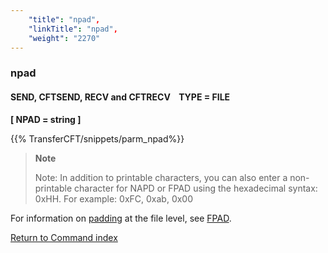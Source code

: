 ```yaml
---
    "title": "npad",
    "linkTitle": "npad",
    "weight": "2270"
---
```

### npad

#### SEND, CFTSEND, RECV and CFTRECV    TYPE = FILE

****[ NPAD = string ]****

{{% TransferCFT/snippets/parm_npad%}}

> **Note**
>
> Note: In addition to printable characters, you can also enter a non-printable character for NAPD or FPAD using the hexadecimal syntax: 0xHH. For example: 0xFC, 0xab, 0x00

For information on [padding](../../../../concepts/transfer_command_overview/padding) at the file level, see [FPAD](../fpad).

[Return to Command index](../../)
